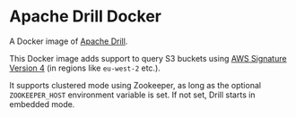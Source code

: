 Apache Drill Docker
===================

A Docker image of [Apache Drill](https://drill.apache.org/).

This Docker image adds support to query S3 buckets using [AWS Signature Version 4](https://docs.aws.amazon.com/AmazonS3/latest/API/sig-v4-authenticating-requests.html) (in regions like `eu-west-2` etc.).

It supports clustered mode using Zookeeper, as long as the optional `ZOOKEEPER_HOST` environment variable is set.
If not set, Drill starts in embedded mode.
